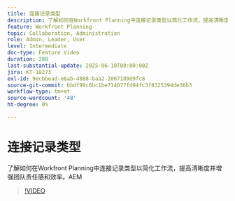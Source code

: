 ```yaml
---
title: 连接记录类型
description: 了解如何在Workfront Planning中连接记录类型以简化工作流，提高清晰度并增强团队责任感和效率。​AEM
feature: Workfront Planning
topic: Collaboration, Administration
role: Admin, Leader, User
level: Intermediate
doc-type: Feature Video
duration: 288
last-substantial-update: 2025-06-10T00:00:00Z
jira: KT-18273
exl-id: 9ecbbead-e6ab-4888-baa2-2867189d9fc8
source-git-commit: bbdf99c6bc1be714077fd94fc3f8325394de36b3
workflow-type: tm+mt
source-wordcount: '48'
ht-degree: 0%

---
```


# 连接记录类型

了解如何在Workfront Planning中连接记录类型以简化工作流，提高清晰度并增强团队责任感和效率。&#x200B;AEM

>[!VIDEO](https://video.tv.adobe.com/v/3463796/?learn=on&enablevpops=1)
